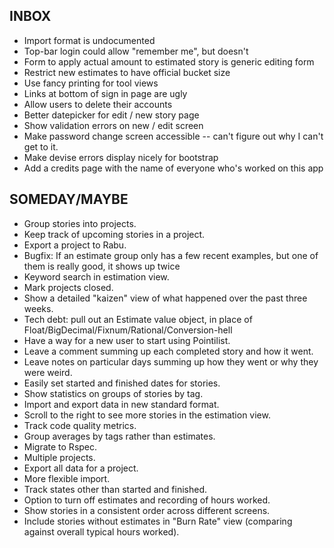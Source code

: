 INBOX
-----
* Import format is undocumented
* Top-bar login could allow "remember me", but doesn't
* Form to apply actual amount to estimated story is generic editing form
* Restrict new estimates to have official bucket size
* Use fancy printing for tool views
* Links at bottom of sign in page are ugly
* Allow users to delete their accounts
* Better datepicker for edit / new story page
* Show validation errors on new / edit screen
* Make password change screen accessible -- can't figure out why I can't get to it.
* Make devise errors display nicely for bootstrap
* Add a credits page with the name of everyone who's worked on this app


SOMEDAY/MAYBE
-------------
* Group stories into projects.
* Keep track of upcoming stories in a project.
* Export a project to Rabu.
* Bugfix: If an estimate group only has a few recent examples, but one of them is really good, it shows up twice
* Keyword search in estimation view.
* Mark projects closed.
* Show a detailed "kaizen" view of what happened over the past three weeks.
* Tech debt: pull out an Estimate value object, in place of Float/BigDecimal/Fixnum/Rational/Conversion-hell
* Have a way for a new user to start using Pointilist.
* Leave a comment summing up each completed story and how it went.
* Leave notes on particular days summing up how they went or why they were weird.
* Easily set started and finished dates for stories.
* Show statistics on groups of stories by tag.
* Import and export data in new standard format.
* Scroll to the right to see more stories in the estimation view.
* Track code quality metrics.
* Group averages by tags rather than estimates.
* Migrate to Rspec.
* Multiple projects.
* Export all data for a project.
* More flexible import.
* Track states other than started and finished.
* Option to turn off estimates and recording of hours worked.
* Show stories in a consistent order across different screens.
* Include stories without estimates in "Burn Rate" view (comparing against overall typical hours worked).